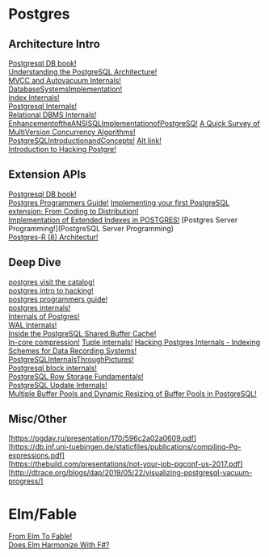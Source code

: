 # Postgres

## Architecture Intro  
[Postgresql DB book!](https://www.db-book.com/db7/online-chapters-dir/32.pdf)  
[Understanding the PostgreSQL Architecture!](https://severalnines.com/database-blog/understanding-postgresql-architecture)  
[MVCC and Autovacuum Internals!](https://pgconf.in/files/presentations/2019/02-0101-MVCC_Autovacuum_Internals_PGCONF_2019.pdf)  
[DatabaseSystemsImplementation!](https://cs.uwaterloo.ca/~david/cs448/Tutorial-postgres.pdf)  
[Index Internals!](http://www.highgo.com/uploads/PGCON2017/434_Index-internals-PGCon2016.pdf)  
[Postgresql Internals!](http://files.meetup.com/1990051/PostgreSQL%20Internals%20-%20Overview.pdf)  
[Relational DBMS Internals!](http://pages.di.unipi.it/ghelli/bd2/DBMS-Internals.pdf)  
[EnhancementoftheANSISQLImplementationofPostgreSQ!](https://www.ic.unicamp.br/~celio/livrobd/postgres/ansi_sql_implementation_postgresql.pdf)
[A Quick Survey of MultiVersion Concurrency Algorithms!](http://gsf.hhg.to/mvcc-survey-1.0.pdf)  
[PostgreSQLIntroductionandConcepts!](http://www.foo.be/docs-free/aw_pgsql_book.pdf) [Alt link!](http://www.db.ucsd.edu/static/cse132b-sp01/Postgress.pdf)  
[Introduction to Hacking Postgre!](http://cgi.cse.unsw.edu.au/~cs9315/18s2/readings/HackingPostgreSQL.pdf)  

## Extension APIs  
[Postgresql DB book!](https://www.db-book.com/db7/online-chapters-dir/32.pdf)  
[Postgres Programmers Guide!](https://cis.temple.edu/~vasilis/Courses/CS33/Documentation/programmer.pdf)
[Implementing your first PostgreSQL extension: From Coding to Distribution!](https://www.postgresql.eu/events/pgconfeu2019/sessions/session/2641/slides/265/Implementing%20your%20first%20PostgreSQL%20extension.pdf)  
[Implementation of Extended Indexes in POSTGRES!](http://zeus.sai.msu.ru/~megera/postgres/gist/papers/aoki-postgres-gist.pdf)
[Postgres Server Programming!](PostgreSQL Server Programming)  
[Postgres-R (8) Architectur!](https://postgres-r.org/downloads/concept.pdf)


## Deep Dive  
[postgres visit the catalog!](https://www.postgresql.eu/events/nordicpgday2019/sessions/session/2355/slides/173/visiting_the_catalog_pdfa.pdf)  
[postgres intro to hacking!](https://www.cse.iitb.ac.in/infolab/Data/Courses/CS631/PostgreSQL-Resources/hacking_intro.pdf)  
[postgres programmers guide!](https://cis.temple.edu/~vasilis/Courses/CS33/Documentation/programmer.pdf)  
[postgres internals!](https://www.postgresql.org/docs/current/internals.html)   
[Internals of Postgres!](http://www.interdb.jp/pg/)  
[WAL Internals!](https://www.pgcon.org/2012/schedule/attachments/258_212_Internals%20Of%20PostgreSQL%20Wal.pdf)  
[Inside the PostgreSQL Shared Buffer Cache!](https://www.2ndquadrant.com/wp-content/uploads/2019/05/Inside-the-PostgreSQL-Shared-Buffer-Cache.pdf)  
[In-core compression!](https://afiskon.github.io/static/2017/postgresql-in-core-compression-pgconf2017.pdf)
[Tuple internals!](https://pgconf.ru/media/2016/05/13/tuple-internals.pdf)
[Hacking Postgres Internals - Indexing Schemes for Data Recording Systems!](https://www.akashtrehan.com/indexing-schemes/)
[PostgreSQLInternalsThroughPictures!](https://www.postgresql.org/files/developer/internalpics.pdf)  
[Postgresql block internals!](https://fritshoogland.wordpress.com/2017/07/01/postgresql-block-internals/)  
[PostgreSQL Row Storage Fundamentals!](https://facility9.com/2011/03/postgresql-row-storage-fundamentals/)  
[PostgreSQL Update Internals!](https://facility9.com/2011/04/postgresql-update-internals/)  
[Multiple Buffer Pools and Dynamic Resizing of Buffer Pools in PostgreSQL!](https://research.cs.queensu.ca/home/cords2/no04.pdf)

## Misc/Other  
[https://pgday.ru/presentation/170/596c2a02a0609.pdf]    
[https://db.inf.uni-tuebingen.de/staticfiles/publications/compiling-Pg-expressions.pdf]   
[https://thebuild.com/presentations/not-your-job-pgconf-us-2017.pdf]    
[http://dtrace.org/blogs/dap/2019/05/22/visualizing-postgresql-vacuum-progress/]    


# Elm/Fable  

[From Elm To Fable!](https://lucasmreis.github.io/blog/from-elm-to-fable/)  
[Does Elm Harmonize With F#?](https://lucasmreis.github.io/blog/does-elm-harmonize-with-f/#final-conclusions)  
